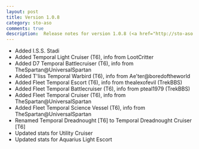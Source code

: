 ```yaml
---
layout: post
title: Version 1.0.8
category: sto-aso
comments: true
description:  Release notes for version 1.0.8 (<a href="http://sto-aso.com.s3-website-us-east-1.amazonaws.com/1.0.8/sto-aso.zip">download</a>)
---
```


 - Added I.S.S. Stadi
 - Added Temporal Light Cruiser (T6), info from LootCritter
 - Added D7 Temporal Battlecruiser (T6), info from TheSpartan@UniversalSpartan
 - Added T'liss Temporal Warbird (T6), info from Ae'ter@boredoftheworld
 - Added Fleet Temporal Escort (T6), info from thealexofevil (TrekBBS)
 - Added Fleet Temporal Battlecruiser (T6), info from pteal1979 (TrekBBS)
 - Added Fleet Temporal Cruiser (T6), info from TheSpartan@UniversalSpartan
 - Added Fleet Temporal Science Vessel (T6), info from TheSpartan@UniversalSpartan
 - Renamed Temporal Dreadnought [T6] to Temporal Dreadnought Cruiser [T6]
 - Updated stats for Utility Cruiser
 - Updated stats for Aquarius Light Escort